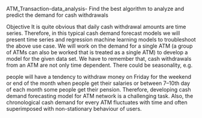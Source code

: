 ATM_Transaction-data_analysis-
Find the best algorithm to analyze and predict the demand for cash withdrawals

Objective
It is quite obvious that daily cash withdrawal amounts are time series. Therefore, in this typical cash demand forecast models we will present time series and regression machine learning models to troubleshoot the above use case. We will work on the demand for a single ATM (a group of ATMs can also be worked that is treated as a single ATM) to develop a model for the given data set. We have to remember that, cash withdrawals from an ATM are not only time dependent. There could be seasonality, e.g.

people will have a tendency to withdraw money on Friday for the weekend or
end of the month when people get their salaries or
between 7–10th day of each month some people get their pension. Therefore, developing cash demand forecasting model for ATM network is a challenging task. Also, the chronological cash demand for every ATM fluctuates with time and often superimposed with non-stationary behaviour of users.
